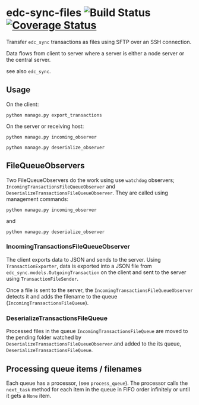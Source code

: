 # edc-sync-files ![Build Status](https://github.com/bhp-code-space/edc-sync-files/actions/workflows/django.yml/badge.svg) [![Coverage Status](https://codecov.io/gh/bhp-code-space/edc-sync-files/branch/develop/graph/badge.svg?token=0895db75-2f67-497b-818c-cf5828dc6cdd)](https://codecov.io/gh/bhp-code-space/edc-sync-files)

Transfer `edc_sync` transactions as files using SFTP over an SSH connection.

Data flows from client to server where a server is either a node server or the central server.

see also `edc_sync`.


## Usage

On the client:

    python manage.py export_transactions


On the server or receiving host:

    python manage.py incoming_observer

    python manage.py deserialize_observer


## FileQueueObservers

Two FileQueueObservers do the work using use `watchdog` observers; `IncomingTransactionsFileQueueObserver` and `DeserializeTransactionsFileQueueObserver`. They are called using management commands:

    python manage.py incoming_observer

and
    
    python manage.py deserialize_observer
    
### IncomingTransactionsFileQueueObserver

The client exports data to JSON and sends to the server. Using `TransactionExporter`, data is exported into a JSON file from `edc_sync.models.OutgoingTransaction` on the client and sent to the server using `TransactionFileSender`.

Once a file is sent to the server, the `IncomingTransactionsFileQueueObserver` detects it and adds the filename to the queue (`IncomingTransactionsFileQueue`). 

### DeserializeTransactionsFileQueue

Processed files in the queue `IncomingTransactionsFileQueue` are moved to the pending folder watched by `DeserializeTransactionsFileQueueObserver`.and added to the its queue, `DeserializeTransactionsFileQueue`. 


## Processing queue items / filenames

Each queue has a processor, (see `process_queue`). The processor calls the `next_task` method for each item in the queue in FIFO order infinitely or until it gets a `None` item.
